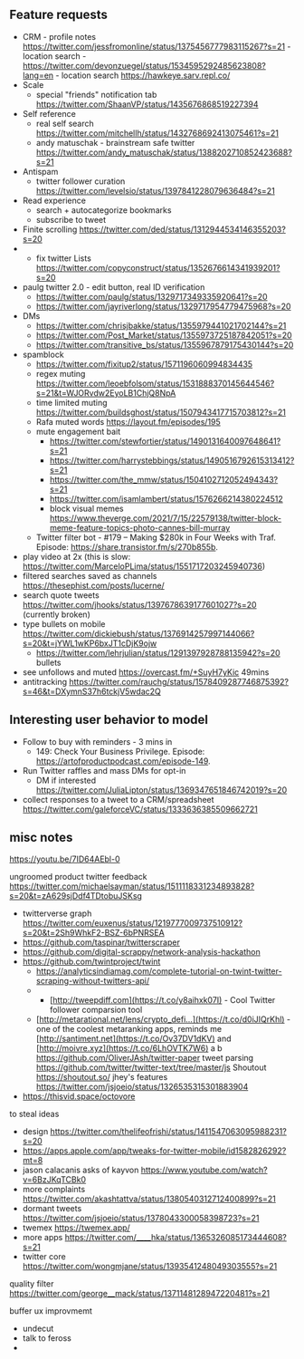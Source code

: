 ## Feature requests

- CRM
	  - profile notes https://twitter.com/jessfromonline/status/1375456777983115267?s=21
	  - location search 
		  - https://twitter.com/devonzuegel/status/1534595292485623808?lang=en
		  - location search https://hawkeye.sarv.repl.co/
- Scale
	- special "friends" notification tab https://twitter.com/ShaanVP/status/1435676868519227394
- Self reference
	- real self search https://twitter.com/mitchellh/status/1432768692413075461?s=21
	- andy matuschak - brainstream safe twitter https://twitter.com/andy_matuschak/status/1388202710852423688?s=21
- Antispam
	- twitter follower curation https://twitter.com/levelsio/status/1397841228079636484?s=21
- Read experience
	- search + autocategorize bookmarks 
	- subscribe to tweet
- Finite scrolling https://twitter.com/ded/status/1312944534146355203?s=20
- - fix twitter Lists https://twitter.com/copyconstruct/status/1352676614341939201?s=20
- paulg twitter 2.0 - edit button, real ID verification
	- https://twitter.com/paulg/status/1329717349335920641?s=20
	- https://twitter.com/jayriverlong/status/1329717954779475968?s=20
- DMs
	- https://twitter.com/chrisjbakke/status/1355979441021702144?s=21
	- https://twitter.com/Post_Market/status/1355973725187842051?s=20
	- https://twitter.com/transitive_bs/status/1355967879175430144?s=20
- spamblock
	- https://twitter.com/fixitup2/status/1571196060994834435
	- regex muting https://twitter.com/leoebfolsom/status/1531888370145644546?s=21&t=WJORvdw2EyoLB1ChjQ8NpA
	- time limited muting https://twitter.com/buildsghost/status/1507943417715703812?s=21
	- Rafa muted words https://layout.fm/episodes/195
	- mute engagement bait 
		- https://twitter.com/stewfortier/status/1490131640097648641?s=21
		- https://twitter.com/harrystebbings/status/1490516792615313412?s=21
		- https://twitter.com/the_mmw/status/1504102712052494343?s=21
		- https://twitter.com/isamlambert/status/1576266214380224512
		- block visual memes https://www.theverge.com/2021/7/15/22579138/twitter-block-meme-feature-topics-photo-cannes-bill-murray
	- Twitter filter bot - #179 – Making $280k in Four Weeks with Traf. Episode: https://share.transistor.fm/s/270b855b. 
- play video at 2x (this is slow: https://twitter.com/MarceloPLima/status/1551717203245940736)
- filtered searches saved as channels https://thesephist.com/posts/lucerne/
- search quote tweets https://twitter.com/jhooks/status/1397678639177601027?s=20 (currently broken)
- type bullets on mobile https://twitter.com/dickiebush/status/1376914257997144066?s=20&t=jYWL1wKP6bxJT1cDjK9ojw
	- https://twitter.com/lehrjulian/status/1291397928788135942?s=20 bullets 
- see unfollows and muted https://overcast.fm/+SuyH7yKic 49mins
- antitracking https://twitter.com/rauchg/status/1578409287746875392?s=46&t=DXymnS37h6tckjV5wdac2Q

## Interesting user behavior to model

- Follow to buy with reminders - 3 mins in
	- 149: Check Your Business Privilege. Episode: https://artofproductpodcast.com/episode-149.
- Run Twitter raffles and mass DMs for opt-in
	- DM if interested https://twitter.com/JuliaLipton/status/1369347651846742019?s=20 
- collect responses to a tweet to a CRM/spreadsheet https://twitter.com/galeforceVC/status/1333636385509662721













## misc notes

https://youtu.be/7ID64AEbl-0

ungroomed product twitter feedback https://twitter.com/michaelsayman/status/1511118331234893828?s=20&t=zA629sjDdf4TDtobuJSKsg

- twitterverse graph https://twitter.com/euxenus/status/1219777009737510912?s=20&t=2Sh9WhkF2-BSZ-6bPNRSEA
- https://github.com/taspinar/twitterscraper
- https://github.com/digital-scrappy/network-analysis-hackathon
- https://github.com/twintproject/twint
	- https://analyticsindiamag.com/complete-tutorial-on-twint-twitter-scraping-without-twitters-api/
	- - [http://tweepdiff.com](https://t.co/y8aihxk07I) - Cool Twitter follower comparsion tool
	- [http://metarational.net/lens/crypto_defi…](https://t.co/d0iJIQrKhl) - one of the coolest metaranking apps, reminds me [http://santiment.net](https://t.co/Ov37DV1dKV) and [http://moivre.xyz](https://t.co/6LhOVTK7W6) a b
https://github.com/OliverJAsh/twitter-paper
tweet parsing https://github.com/twitter/twitter-text/tree/master/js
Shoutout https://shoutout.so/ 
jhey's features https://twitter.com/jsjoeio/status/1326535315301883904
- https://thisvid.space/octovore

to steal ideas
- design https://twitter.com/thelifeofrishi/status/1411547063095988231?s=20
- https://apps.apple.com/app/tweaks-for-twitter-mobile/id1582826292?mt=8
- jason calacanis asks of kayvon https://www.youtube.com/watch?v=6BzJKqTCBk0
- more complaints https://twitter.com/akashtattva/status/1380540312712400899?s=21
- dormant tweets https://twitter.com/jsjoeio/status/1378043300058398723?s=21
- twemex https://twemex.app/
- more apps https://twitter.com/____hka/status/1365326085173444608?s=21
- twitter core https://twitter.com/wongmjane/status/1393541248049303555?s=21


quality filter https://twitter.com/george__mack/status/1371148128947220481?s=21

buffer ux improvmemt
- undecut
- talk to feross
- 
